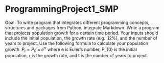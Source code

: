 # ProgrammingProject1_SMP
Goal: To write program that integrates different programming concepts, structures and packages from Python, integrate Markdown.
Write a program that projects population growth for a certain time period. Your inputs should include the initial population, the growth rate (e.g. .12%), and the number of years to project. Use the following formula to calculate your population growth: $P_{t} = P_{0} × e^{rt}$
where e is Euler’s number, P_{0} is the initial population, r is the growth rate, and t is the number of years to project.

